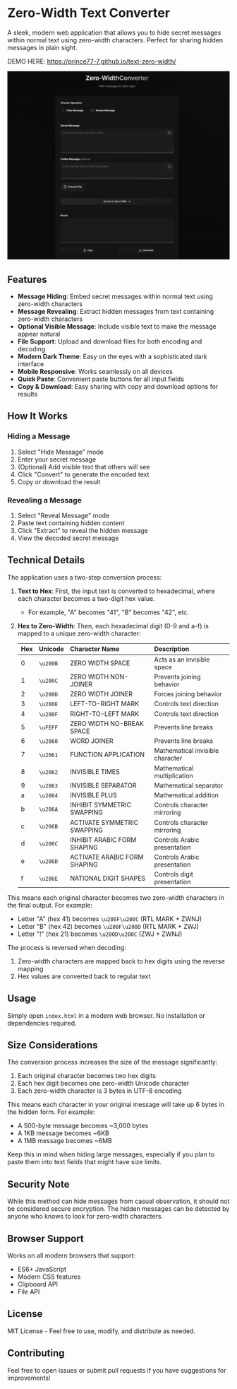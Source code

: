 # Zero-Width Text Converter

A sleek, modern web application that allows you to hide secret messages within normal text using zero-width characters. Perfect for sharing hidden messages in plain sight.

DEMO HERE:  https://prince77-7.github.io/text-zero-width/

![Dark Theme Interface](screenshot.png)

## Features

- **Message Hiding**: Embed secret messages within normal text using zero-width characters
- **Message Revealing**: Extract hidden messages from text containing zero-width characters
- **Optional Visible Message**: Include visible text to make the message appear natural
- **File Support**: Upload and download files for both encoding and decoding
- **Modern Dark Theme**: Easy on the eyes with a sophisticated dark interface
- **Mobile Responsive**: Works seamlessly on all devices
- **Quick Paste**: Convenient paste buttons for all input fields
- **Copy & Download**: Easy sharing with copy and download options for results

## How It Works

### Hiding a Message
1. Select "Hide Message" mode
2. Enter your secret message
3. (Optional) Add visible text that others will see
4. Click "Convert" to generate the encoded text
5. Copy or download the result

### Revealing a Message
1. Select "Reveal Message" mode
2. Paste text containing hidden content
3. Click "Extract" to reveal the hidden message
4. View the decoded secret message

## Technical Details

The application uses a two-step conversion process:

1. **Text to Hex**: First, the input text is converted to hexadecimal, where each character becomes a two-digit hex value.
   - For example, "A" becomes "41", "B" becomes "42", etc.

2. **Hex to Zero-Width**: Then, each hexadecimal digit (0-9 and a-f) is mapped to a unique zero-width character:

   | Hex | Unicode | Character Name | Description |
   |-----|---------|---------------|-------------|
   | 0 | `\u200B` | ZERO WIDTH SPACE | Acts as an invisible space |
   | 1 | `\u200C` | ZERO WIDTH NON-JOINER | Prevents joining behavior |
   | 2 | `\u200D` | ZERO WIDTH JOINER | Forces joining behavior |
   | 3 | `\u200E` | LEFT-TO-RIGHT MARK | Controls text direction |
   | 4 | `\u200F` | RIGHT-TO-LEFT MARK | Controls text direction |
   | 5 | `\uFEFF` | ZERO WIDTH NO-BREAK SPACE | Prevents line breaks |
   | 6 | `\u2060` | WORD JOINER | Prevents line breaks |
   | 7 | `\u2061` | FUNCTION APPLICATION | Mathematical invisible character |
   | 8 | `\u2062` | INVISIBLE TIMES | Mathematical multiplication |
   | 9 | `\u2063` | INVISIBLE SEPARATOR | Mathematical separator |
   | a | `\u2064` | INVISIBLE PLUS | Mathematical addition |
   | b | `\u206A` | INHIBIT SYMMETRIC SWAPPING | Controls character mirroring |
   | c | `\u206B` | ACTIVATE SYMMETRIC SWAPPING | Controls character mirroring |
   | d | `\u206C` | INHIBIT ARABIC FORM SHAPING | Controls Arabic presentation |
   | e | `\u206D` | ACTIVATE ARABIC FORM SHAPING | Controls Arabic presentation |
   | f | `\u206E` | NATIONAL DIGIT SHAPES | Controls digit presentation |

This means each original character becomes two zero-width characters in the final output. For example:
- Letter "A" (hex 41) becomes `\u200F\u200C` (RTL MARK + ZWNJ)
- Letter "B" (hex 42) becomes `\u200F\u200D` (RTL MARK + ZWJ)
- Letter "!" (hex 21) becomes `\u200D\u200C` (ZWJ + ZWNJ)

The process is reversed when decoding:
1. Zero-width characters are mapped back to hex digits using the reverse mapping
2. Hex values are converted back to regular text

## Usage

Simply open `index.html` in a modern web browser. No installation or dependencies required.

## Size Considerations

The conversion process increases the size of the message significantly:

1. Each original character becomes two hex digits
2. Each hex digit becomes one zero-width Unicode character
3. Each zero-width character is 3 bytes in UTF-8 encoding

This means each character in your original message will take up 6 bytes in the hidden form. For example:
- A 500-byte message becomes ~3,000 bytes
- A 1KB message becomes ~6KB
- A 1MB message becomes ~6MB

Keep this in mind when hiding large messages, especially if you plan to paste them into text fields that might have size limits.

## Security Note

While this method can hide messages from casual observation, it should not be considered secure encryption. The hidden messages can be detected by anyone who knows to look for zero-width characters.

## Browser Support

Works on all modern browsers that support:
- ES6+ JavaScript
- Modern CSS features
- Clipboard API
- File API

## License

MIT License - Feel free to use, modify, and distribute as needed.

## Contributing

Feel free to open issues or submit pull requests if you have suggestions for improvements!
